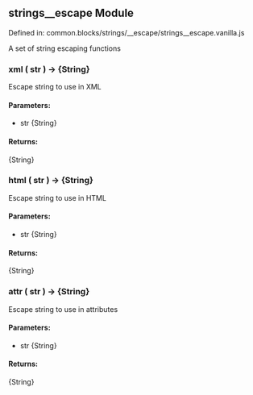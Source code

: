 ## strings__escape Module

Defined in: common.blocks/strings/__escape/strings__escape.vanilla.js

A set of string escaping functions

### xml ( str ) → {String}

Escape string to use in XML

#### Parameters:

* str {String}

#### Returns:

{String}

### html ( str ) → {String}

Escape string to use in HTML

#### Parameters:

* str {String}

#### Returns:

{String}

### attr ( str ) → {String}

Escape string to use in attributes

#### Parameters:

* str {String}

#### Returns:

{String}

